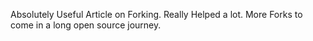 Absolutely Useful Article on Forking. Really Helped a lot.
More Forks to come in a long open source journey.
